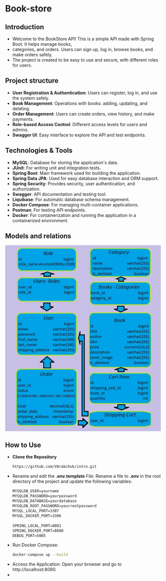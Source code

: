# Book-store

## Introduction
* Welcome to the BookStore API! This is a simple API made with Spring Boot. It helps manage books, 
* categories, and orders. Users can sign up, log in, browse books, and make orders safely. 
* The project is created to be easy to use and secure, with different roles for users.

## Project structure
- **User Registration & Authentication**: Users can register, log in, and use the system safely.
- **Book Management**: Operations with books: adding, updating, and deleting.
- **Order Management**: Users can create orders, view history, and make payments.
- **Role-based Access Control**: Different access levels for users and admins.
- **Swagger UI**: Easy interface to explore the API and test endpoints.

## Technologies & Tools
- **MySQL**: Database for storing the application's data.
- **JUnit**: For writing unit and integration tests.
- **Spring Boot**: Main framework used for building the application.
- **Spring Data JPA**: Used for easy database interaction and ORM support.
- **Spring Security**: Provides security, user authentication, and authorization.
- **Swagger**: API documentation and testing tool.
- **Liquibase**: For automatic database schema management.
- **Docker Compose**: For managing multi-container applications.
- **Postman**: For testing API endpoints.
- **Docker**: For containerization and running the application in a containerized environment.

## Models and relations
![Model Image](Model.jpg)

## How to Use
- **Clone the Repository**
   ```bash
   https://github.com/VArabchuk/intro.git

- Rename and edit the **.env.template** File: Rename a file to **.env** in the root directory of the project and update the following variables:
   ```dotenv
  MYSQLDB_USER=yourname
  MYSQLDB_PASSWORD=yourpassword
  MYSQLDB_DATABASE=yourdatabase
  MYSQLDB_ROOT_PASSWORD=yourrootpassword
  MYSQL_LOCAL_PORT=3307
  MYSQL_DOCKER_PORT=3306

  SPRING_LOCAL_PORT=8081
  SPRING_DOCKER_PORT=8080
  DEBUG_PORT=5005
- Run Docker Compose:
   ```bash
  docker-compose up --build
- Access the Application: Open your browser and go to http://localhost:8080.
- 